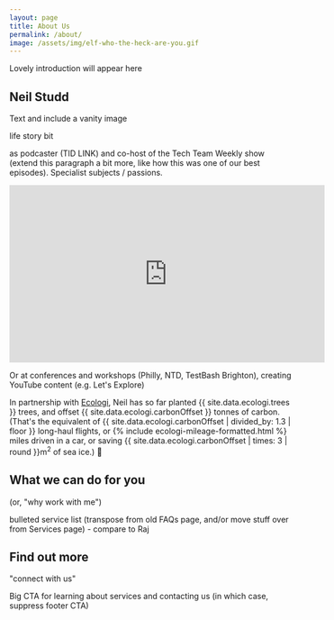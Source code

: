 ```yaml
---
layout: page
title: About Us
permalink: /about/
image: /assets/img/elf-who-the-heck-are-you.gif
---
```


Lovely introduction will appear here

## Neil Studd

Text and include a vanity image

life story bit

as podcaster (TID LINK) and co-host of the Tech Team Weekly show (extend this paragraph a bit more, like how this was one of our best episodes). Specialist subjects / passions.

<iframe width="560" height="315" src="https://www.youtube.com/embed/wsIdAES71j0" title="YouTube video player" frameborder="0" allow="accelerometer; autoplay; clipboard-write; encrypted-media; gyroscope; picture-in-picture" allowfullscreen></iframe>

Or at conferences and workshops (Philly, NTD, TestBash Brighton), creating YouTube content (e.g. Let's Explore)

In partnership with [Ecologi](https://ecologi.com/neilstudd), Neil has so far planted {{ site.data.ecologi.trees }} trees, and offset {{ site.data.ecologi.carbonOffset }} tonnes of carbon. (That's the equivalent of {{ site.data.ecologi.carbonOffset | divided_by: 1.3 | floor }} long-haul flights, or {% include ecologi-mileage-formatted.html %} miles driven in a car, or saving {{ site.data.ecologi.carbonOffset | times: 3 | round }}m<sup>2</sup> of sea ice.) 🌳

## What we can do for you

(or, "why work with me")

bulleted service list (transpose from old FAQs page, and/or move stuff over from Services page) - compare to Raj

## Find out more

"connect with us"

Big CTA for learning about services and contacting us (in which case, suppress footer CTA)